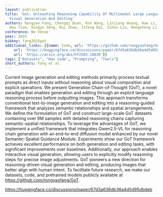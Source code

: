 ```yaml
---
layout: publication
title: 'Got: Unleashing Reasoning Capability Of Multimodal Large Language Model For
  Visual Generation And Editing'
authors: Rongyao Fang, Chengqi Duan, Kun Wang, Linjiang Huang, Hao Li, Shilin Yan,
  Hao Tian, Xingyu Zeng, Rui Zhao, Jifeng Dai, Xihui Liu, Hongsheng Li
conference: No Venue
year: 2025
bibkey: fang2025got
additional_links: [{name: Code, url: 'https://github.com/rongyaofang/GoT'}, {name: Code,
    url: 'https://huggingface.co/discussions/paper/67d3a636db36a4d5d95dbdeb'}, {name: Paper,
    url: 'https://arxiv.org/abs/hf2503.10639'}]
tags: ["Datasets", "Has Code", "Prompting", "Tools"]
short_authors: Fang et al.
---
```

Current image generation and editing methods primarily process textual prompts as direct inputs without reasoning about visual composition and explicit operations. We present Generation Chain-of-Thought (GoT), a novel paradigm that enables generation and editing through an explicit language reasoning process before outputting images. This approach transforms conventional text-to-image generation and editing into a reasoning-guided framework that analyzes semantic relationships and spatial arrangements. We define the formulation of GoT and construct large-scale GoT datasets containing over 9M samples with detailed reasoning chains capturing semantic-spatial relationships. To leverage the advantages of GoT, we implement a unified framework that integrates Qwen2.5-VL for reasoning chain generation with an end-to-end diffusion model enhanced by our novel Semantic-Spatial Guidance Module. Experiments show our GoT framework achieves excellent performance on both generation and editing tasks, with significant improvements over baselines. Additionally, our approach enables interactive visual generation, allowing users to explicitly modify reasoning steps for precise image adjustments. GoT pioneers a new direction for reasoning-driven visual generation and editing, producing images that better align with human intent. To facilitate future research, we make our datasets, code, and pretrained models publicly available at https://github.com/rongyaofang/GoT.

https://huggingface.co/discussions/paper/67d3a636db36a4d5d95dbdeb